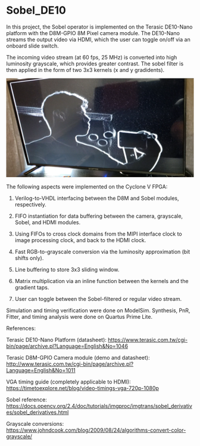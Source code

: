 # Sobel_DE10

In this project, the Sobel operator is implemented on the Terasic DE10-Nano platform with the D8M-GPIO 8M Pixel camera module. The DE10-Nano streams the output video via HDMI, which the user can toggle on/off via an onboard slide switch.

The incoming video stream (at 60 fps, 25 MHz) is converted into high luminosity grayscale, which provides greater contrast. The sobel filter is then applied in the form of two 3x3 kernels (x and y gradidents). 

![Sobel Sample](/images/sobel_cap.png)


The following aspects were implemented on the Cyclone V FPGA:

1. Verilog-to-VHDL interfacing between the D8M and Sobel modules, respectively.

2. FIFO instantiation for data buffering between the camera, grayscale, Sobel, and HDMI modules.

3. Using FIFOs to cross clock domains from the MIPI interface clock to image processing clock, and back to the HDMI clock.

4. Fast RGB-to-grayscale conversion via the luminosity approximation (bit shifts only).

5. Line buffering to store 3x3 sliding window.

6. Matrix multiplication via an inline function between the kernels and the gradient taps.

7. User can toggle between the Sobel-filtered or regular video stream.

Simulation and timing verification were done on ModelSim. Synthesis, PnR, Fitter, and timing analysis were done on Quartus Prime Lite.

References:

Terasic DE10-Nano Platform (datasheet): https://www.terasic.com.tw/cgi-bin/page/archive.pl?Language=English&No=1046

Terasic D8M-GPIO Camera module (demo and datasheet): http://www.terasic.com.tw/cgi-bin/page/archive.pl?Language=English&No=1011

VGA timing guide (completely applicable to HDMI): https://timetoexplore.net/blog/video-timings-vga-720p-1080p

Sobel reference: https://docs.opencv.org/2.4/doc/tutorials/imgproc/imgtrans/sobel_derivatives/sobel_derivatives.html

Grayscale conversions: https://www.johndcook.com/blog/2009/08/24/algorithms-convert-color-grayscale/


